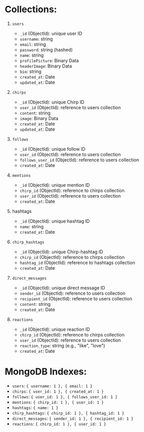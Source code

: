 
# Collections:


1. `users`
    - `_id` (ObjectId): unique user ID
    - `username`: string
    - `email`: string
    - `password`: string (hashed)
    - `name`: string
    - `profilePicture`: Binary Data
    - `headerImage`: Binary Data
    - `bio`: string
    - `created_at`: Date
    - `updated_at`: Date

2. `chirps`
    - `_id` (ObjectId): unique Chirp ID
    - `user_id` (ObjectId): reference to users collection
    - `content`: string
    - `image`: Binary Data
    - `created_at`: Date
    - `updated_at`: Date

3. `follows`
    - `_id` (ObjectId): unique follow ID
    - `user_id` (ObjectId): reference to users collection
    - `follows_user_id` (ObjectId): reference to users collection
    - `created_at`: Date

4. `mentions`
    - `_id` (ObjectId): unique mention ID
    - `chirp_id` (ObjectId): reference to chirps collection
    - `user_id` (ObjectId): reference to users collection
    - `created_at`: Date

5. hashtags
    - `_id` (ObjectId): unique hashtag ID
    - `name`: string
    - `created_at`: Date

6. `chirp_hashtags`
    - `_id` (ObjectId): unique Chirp-hashtag ID
    - `chirp_id` (ObjectId): reference to chirps collection
    - `hashtag_id` (ObjectId): reference to hashtags collection
    - `created_at`: Date

7. `direct_messages`
    - `_id` (ObjectId): unique direct message ID
    - `sender_id` (ObjectId): reference to users collection
    - `recipient_id` (ObjectId): reference to users collection
    - `content`: string
    - `created_at`: Date

8. `reactions`
    - `_id` (ObjectId): unique reaction ID
    - `chirp_id` (ObjectId): reference to chirps collection
    - `user_id` (ObjectId): reference to users collection
    - `reaction_type`: string (e.g., "like", "love")
    - `created_at`: Date

# MongoDB Indexes:

- `users`: `{ username: 1 }, { email: 1 }`
- `chirps`: `{ user_id: 1 }, { created_at: 1 }`
- `follows`: `{ user_id: 1 }, { follows_user_id: 1 }`
- `mentions`: `{ chirp_id: 1 }, { user_id: 1 }`
- `hashtags`: `{ name: 1 }`
- `chirp_hashtags`: `{ chirp_id: 1 }, { hashtag_id: 1 }`
- `direct_messages`: `{ sender_id: 1 }, { recipient_id: 1 }`
- `reactions`: `{ chirp_id: 1 }, { user_id: 1 }`